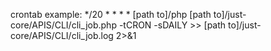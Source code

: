 crontab example: */20 * * * * [path to]/php [path to]/just-core/APIS/CLI/cli_job.php -tCRON -sDAILY >> [path to]/just-core/APIS/CLI/cli_job.log 2>&1